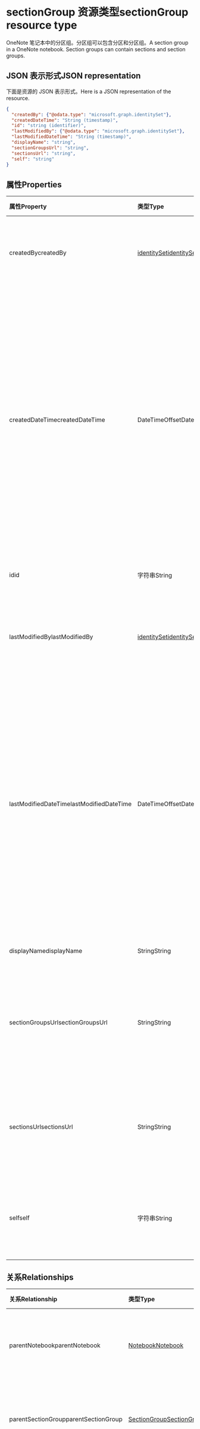 # <a name="sectiongroup-resource-type"></a><span data-ttu-id="6a05d-101">sectionGroup 资源类型</span><span class="sxs-lookup"><span data-stu-id="6a05d-101">sectionGroup resource type</span></span>

<span data-ttu-id="6a05d-p101">OneNote 笔记本中的分区组。分区组可以包含分区和分区组。</span><span class="sxs-lookup"><span data-stu-id="6a05d-p101">A section group in a OneNote notebook. Section groups can contain sections and section groups.</span></span>

## <a name="json-representation"></a><span data-ttu-id="6a05d-104">JSON 表示形式</span><span class="sxs-lookup"><span data-stu-id="6a05d-104">JSON representation</span></span>

<span data-ttu-id="6a05d-105">下面是资源的 JSON 表示形式。</span><span class="sxs-lookup"><span data-stu-id="6a05d-105">Here is a JSON representation of the resource.</span></span>

<!-- {
  "blockType": "resource",
  "optionalProperties": [
    "parentNotebook",
    "parentSectionGroup",
    "sectionGroups",
    "sections"
  ],
  "@odata.type": "microsoft.graph.sectiongroup"
}-->

```json
{
  "createdBy": {"@odata.type": "microsoft.graph.identitySet"},
  "createdDateTime": "String (timestamp)",
  "id": "string (identifier)",
  "lastModifiedBy": {"@odata.type": "microsoft.graph.identitySet"},
  "lastModifiedDateTime": "String (timestamp)",
  "displayName": "string",
  "sectionGroupsUrl": "string",
  "sectionsUrl": "string",
  "self": "string"
}

```
## <a name="properties"></a><span data-ttu-id="6a05d-106">属性</span><span class="sxs-lookup"><span data-stu-id="6a05d-106">Properties</span></span>
| <span data-ttu-id="6a05d-107">属性</span><span class="sxs-lookup"><span data-stu-id="6a05d-107">Property</span></span>     | <span data-ttu-id="6a05d-108">类型</span><span class="sxs-lookup"><span data-stu-id="6a05d-108">Type</span></span>   |<span data-ttu-id="6a05d-109">说明</span><span class="sxs-lookup"><span data-stu-id="6a05d-109">Description</span></span>|
|:---------------|:--------|:----------|
|<span data-ttu-id="6a05d-110">createdBy</span><span class="sxs-lookup"><span data-stu-id="6a05d-110">createdBy</span></span>|[<span data-ttu-id="6a05d-111">identitySet</span><span class="sxs-lookup"><span data-stu-id="6a05d-111">identitySet</span></span>](identityset.md)|<span data-ttu-id="6a05d-p102">识别创建项目的用户、设备和应用程序。只读。</span><span class="sxs-lookup"><span data-stu-id="6a05d-p102">Identity of the user, device, and application which created the item. Read-only.</span></span>|
|<span data-ttu-id="6a05d-114">createdDateTime</span><span class="sxs-lookup"><span data-stu-id="6a05d-114">createdDateTime</span></span>|<span data-ttu-id="6a05d-115">DateTimeOffset</span><span class="sxs-lookup"><span data-stu-id="6a05d-115">DateTimeOffset</span></span>|<span data-ttu-id="6a05d-p103">分区组的创建日期和时间。时间戳表示使用 ISO 8601 格式的日期和时间信息，并且始终处于 UTC 时间。例如，2014 年 1 月 1 日午夜 UTC 如下所示：`'2014-01-01T00:00:00Z'`。只读。</span><span class="sxs-lookup"><span data-stu-id="6a05d-p103">The date and time when the section group was created. The timestamp represents date and time information using ISO 8601 format and is always in UTC time. For example, midnight UTC on Jan 1, 2014 would look like this: `'2014-01-01T00:00:00Z'`. Read-only.</span></span>|
|<span data-ttu-id="6a05d-120">id</span><span class="sxs-lookup"><span data-stu-id="6a05d-120">id</span></span>|<span data-ttu-id="6a05d-121">字符串</span><span class="sxs-lookup"><span data-stu-id="6a05d-121">String</span></span>|<span data-ttu-id="6a05d-p104">分区组的唯一标识符。只读。</span><span class="sxs-lookup"><span data-stu-id="6a05d-p104">The unique identifier of the section group. Read-only.</span></span>|
|<span data-ttu-id="6a05d-124">lastModifiedBy</span><span class="sxs-lookup"><span data-stu-id="6a05d-124">lastModifiedBy</span></span>|[<span data-ttu-id="6a05d-125">identitySet</span><span class="sxs-lookup"><span data-stu-id="6a05d-125">identitySet</span></span>](identityset.md)|<span data-ttu-id="6a05d-p105">识别创建项目的用户、设备和应用程序。只读。</span><span class="sxs-lookup"><span data-stu-id="6a05d-p105">Identity of the user, device, and application which created the item. Read-only.</span></span>|
|<span data-ttu-id="6a05d-128">lastModifiedDateTime</span><span class="sxs-lookup"><span data-stu-id="6a05d-128">lastModifiedDateTime</span></span>|<span data-ttu-id="6a05d-129">DateTimeOffset</span><span class="sxs-lookup"><span data-stu-id="6a05d-129">DateTimeOffset</span></span>|<span data-ttu-id="6a05d-p106">上次修改分区组的日期和时间。时间戳表示使用 ISO 8601 格式的日期和时间信息，并且始终处于 UTC 时间。例如，2014 年 1 月 1 日午夜 UTC 如下所示：`'2014-01-01T00:00:00Z'`。只读。</span><span class="sxs-lookup"><span data-stu-id="6a05d-p106">The date and time when the section group was last modified. The timestamp represents date and time information using ISO 8601 format and is always in UTC time. For example, midnight UTC on Jan 1, 2014 would look like this: `'2014-01-01T00:00:00Z'`. Read-only.</span></span>|
|<span data-ttu-id="6a05d-134">displayName</span><span class="sxs-lookup"><span data-stu-id="6a05d-134">displayName</span></span>|<span data-ttu-id="6a05d-135">String</span><span class="sxs-lookup"><span data-stu-id="6a05d-135">String</span></span>|<span data-ttu-id="6a05d-136">分区组的名称。</span><span class="sxs-lookup"><span data-stu-id="6a05d-136">The name of the section group.</span></span>|
|<span data-ttu-id="6a05d-137">sectionGroupsUrl</span><span class="sxs-lookup"><span data-stu-id="6a05d-137">sectionGroupsUrl</span></span>|<span data-ttu-id="6a05d-138">String</span><span class="sxs-lookup"><span data-stu-id="6a05d-138">String</span></span>|<span data-ttu-id="6a05d-p107">`sectionGroups` 导航属性的 URL，其将返回分区组中的所有分区组。只读。</span><span class="sxs-lookup"><span data-stu-id="6a05d-p107">The URL for the `sectionGroups` navigation property, which returns all the section groups in the section group. Read-only.</span></span>|
|<span data-ttu-id="6a05d-141">sectionsUrl</span><span class="sxs-lookup"><span data-stu-id="6a05d-141">sectionsUrl</span></span>|<span data-ttu-id="6a05d-142">String</span><span class="sxs-lookup"><span data-stu-id="6a05d-142">String</span></span>|<span data-ttu-id="6a05d-p108">`sections` 导航属性的 URL，其将返回分区组中的所有分区。只读。</span><span class="sxs-lookup"><span data-stu-id="6a05d-p108">The URL for the `sections` navigation property, which returns all the sections in the section group. Read-only.</span></span>|
|<span data-ttu-id="6a05d-145">self</span><span class="sxs-lookup"><span data-stu-id="6a05d-145">self</span></span>|<span data-ttu-id="6a05d-146">字符串</span><span class="sxs-lookup"><span data-stu-id="6a05d-146">String</span></span>|<span data-ttu-id="6a05d-p109">可以在其中获取关于分区阻的详细信息的终结点。只读。</span><span class="sxs-lookup"><span data-stu-id="6a05d-p109">The endpoint where you can get details about the section group. Read-only.</span></span>|

## <a name="relationships"></a><span data-ttu-id="6a05d-149">关系</span><span class="sxs-lookup"><span data-stu-id="6a05d-149">Relationships</span></span>
| <span data-ttu-id="6a05d-150">关系</span><span class="sxs-lookup"><span data-stu-id="6a05d-150">Relationship</span></span> | <span data-ttu-id="6a05d-151">类型</span><span class="sxs-lookup"><span data-stu-id="6a05d-151">Type</span></span>   |<span data-ttu-id="6a05d-152">说明</span><span class="sxs-lookup"><span data-stu-id="6a05d-152">Description</span></span>|
|:---------------|:--------|:----------|
|<span data-ttu-id="6a05d-153">parentNotebook</span><span class="sxs-lookup"><span data-stu-id="6a05d-153">parentNotebook</span></span>|[<span data-ttu-id="6a05d-154">Notebook</span><span class="sxs-lookup"><span data-stu-id="6a05d-154">Notebook</span></span>](notebook.md)|<span data-ttu-id="6a05d-p110">包含分区组的笔记本。只读。</span><span class="sxs-lookup"><span data-stu-id="6a05d-p110">The notebook that contains the section group. Read-only.</span></span>|
|<span data-ttu-id="6a05d-157">parentSectionGroup</span><span class="sxs-lookup"><span data-stu-id="6a05d-157">parentSectionGroup</span></span>|[<span data-ttu-id="6a05d-158">SectionGroup</span><span class="sxs-lookup"><span data-stu-id="6a05d-158">SectionGroup</span></span>](sectiongroup.md)|<span data-ttu-id="6a05d-p111">包含分区组的分区组。只读。</span><span class="sxs-lookup"><span data-stu-id="6a05d-p111">The section group that contains the section group. Read-only.</span></span>|
|<span data-ttu-id="6a05d-161">sectionGroups</span><span class="sxs-lookup"><span data-stu-id="6a05d-161">sectionGroups</span></span>|<span data-ttu-id="6a05d-162">[SectionGroup](sectiongroup.md) collection</span><span class="sxs-lookup"><span data-stu-id="6a05d-162">[SectionGroup](sectiongroup.md) collection</span></span>|<span data-ttu-id="6a05d-p112">分区中的分区组。只读。可为 NULL。</span><span class="sxs-lookup"><span data-stu-id="6a05d-p112">The section groups in the section. Read-only. Nullable.</span></span>|
|<span data-ttu-id="6a05d-166">节</span><span class="sxs-lookup"><span data-stu-id="6a05d-166">sections</span></span>|<span data-ttu-id="6a05d-167">[Section](section.md) collection</span><span class="sxs-lookup"><span data-stu-id="6a05d-167">[Section](section.md) collection</span></span>|<span data-ttu-id="6a05d-p113">分区组中的分区。只读。可为 Null。</span><span class="sxs-lookup"><span data-stu-id="6a05d-p113">The sections in the section group. Read-only. Nullable.</span></span>|

## <a name="methods"></a><span data-ttu-id="6a05d-171">方法</span><span class="sxs-lookup"><span data-stu-id="6a05d-171">Methods</span></span>

| <span data-ttu-id="6a05d-172">方法</span><span class="sxs-lookup"><span data-stu-id="6a05d-172">Method</span></span>           | <span data-ttu-id="6a05d-173">返回类型</span><span class="sxs-lookup"><span data-stu-id="6a05d-173">Return Type</span></span>    |<span data-ttu-id="6a05d-174">说明</span><span class="sxs-lookup"><span data-stu-id="6a05d-174">Description</span></span>|
|:---------------|:--------|:----------|
|[<span data-ttu-id="6a05d-175">Get section group</span><span class="sxs-lookup"><span data-stu-id="6a05d-175">Get section group</span></span>](../api/sectiongroup_get.md) | [<span data-ttu-id="6a05d-176">SectionGroup</span><span class="sxs-lookup"><span data-stu-id="6a05d-176">SectionGroup</span></span>](sectiongroup.md) |<span data-ttu-id="6a05d-177">读取分区组的属性和关系。</span><span class="sxs-lookup"><span data-stu-id="6a05d-177">Read the properties and relationships of the section group.</span></span>|
|[<span data-ttu-id="6a05d-178">Create section group</span><span class="sxs-lookup"><span data-stu-id="6a05d-178">Create section group</span></span>](../api/sectiongroup_post_sectiongroups.md) |[<span data-ttu-id="6a05d-179">SectionGroup</span><span class="sxs-lookup"><span data-stu-id="6a05d-179">SectionGroup</span></span>](sectiongroup.md)| <span data-ttu-id="6a05d-180">通过发布到指定分区组中的 sectionGroups 集合创建分区组。</span><span class="sxs-lookup"><span data-stu-id="6a05d-180">Create a section group by posting to the sectionGroups collection in the specified section group.</span></span>|
|[<span data-ttu-id="6a05d-181">List section groups</span><span class="sxs-lookup"><span data-stu-id="6a05d-181">List section groups</span></span>](../api/sectiongroup_list_sectiongroups.md) |<span data-ttu-id="6a05d-182">[SectionGroup](sectiongroup.md) collection</span><span class="sxs-lookup"><span data-stu-id="6a05d-182">[SectionGroup](sectiongroup.md) collection</span></span>| <span data-ttu-id="6a05d-183">获取指定分区组中的分区组集合。</span><span class="sxs-lookup"><span data-stu-id="6a05d-183">Get collection of section groups in the specified section group.</span></span>|
|[<span data-ttu-id="6a05d-184">Create section</span><span class="sxs-lookup"><span data-stu-id="6a05d-184">Create section</span></span>](../api/sectiongroup_post_sections.md) |[<span data-ttu-id="6a05d-185">Section</span><span class="sxs-lookup"><span data-stu-id="6a05d-185">Section</span></span>](section.md)| <span data-ttu-id="6a05d-186">通过发布到指定分区组中的分区集合创建分区。</span><span class="sxs-lookup"><span data-stu-id="6a05d-186">Create a section by posting to the sections collection in the specified section group.</span></span>|
|[<span data-ttu-id="6a05d-187">List sections</span><span class="sxs-lookup"><span data-stu-id="6a05d-187">List sections</span></span>](../api/sectiongroup_list_sections.md) |<span data-ttu-id="6a05d-188">[Section](section.md) collection</span><span class="sxs-lookup"><span data-stu-id="6a05d-188">[Section](section.md) collection</span></span>| <span data-ttu-id="6a05d-189">获取指定分区组中的分区集合。</span><span class="sxs-lookup"><span data-stu-id="6a05d-189">Get a collection of sections in the specified section group.</span></span>|

<!-- uuid: 8fcb5dbc-d5aa-4681-8e31-b001d5168d79
2015-10-25 14:57:30 UTC -->
<!-- {
  "type": "#page.annotation",
  "description": "sectionGroup resource",
  "keywords": "",
  "section": "documentation",
  "tocPath": ""
}-->
